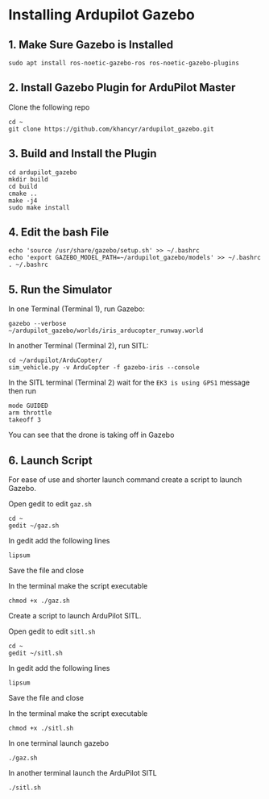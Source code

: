 # Installing Ardupilot Gazebo
## 1. Make Sure Gazebo is Installed
```
sudo apt install ros-noetic-gazebo-ros ros-noetic-gazebo-plugins
```

## 2. Install Gazebo Plugin for ArduPilot Master
Clone the following repo
```
cd ~
git clone https://github.com/khancyr/ardupilot_gazebo.git
```

## 3. Build and Install the Plugin
```
cd ardupilot_gazebo
mkdir build
cd build
cmake ..
make -j4
sudo make install
```

## 4. Edit the bash File
```
echo 'source /usr/share/gazebo/setup.sh' >> ~/.bashrc
echo 'export GAZEBO_MODEL_PATH=~/ardupilot_gazebo/models' >> ~/.bashrc
. ~/.bashrc
```

## 5. Run the Simulator
In one Terminal (Terminal 1), run Gazebo:
```
gazebo --verbose ~/ardupilot_gazebo/worlds/iris_arducopter_runway.world
```

In another Terminal (Terminal 2), run SITL:
```
cd ~/ardupilot/ArduCopter/
sim_vehicle.py -v ArduCopter -f gazebo-iris --console
```

In the SITL terminal (Terminal 2) wait for the `EK3 is using GPS1` message then run
```
mode GUIDED
arm throttle
takeoff 3
```

You can see that the drone is taking off in Gazebo

## 6. Launch Script
For ease of use and shorter launch command create a script to launch Gazebo.

Open gedit to edit `gaz.sh`
```
cd ~
gedit ~/gaz.sh
```

In gedit add the following lines
```
lipsum
```
Save the file and close

In the terminal make the script executable
```
chmod +x ./gaz.sh
```

Create a script to launch ArduPilot SITL.

Open gedit to edit `sitl.sh`
```
cd ~
gedit ~/sitl.sh
```

In gedit add the following lines
```
lipsum
```
Save the file and close

In the terminal make the script executable
```
chmod +x ./sitl.sh
```

In one terminal launch gazebo
```
./gaz.sh
```

In another terminal launch the ArduPilot SITL
```
./sitl.sh
```